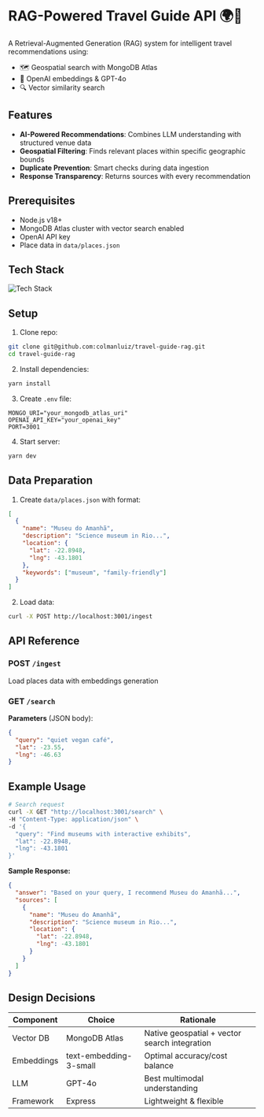 # RAG-Powered Travel Guide API 🌍🧠

A Retrieval-Augmented Generation (RAG) system for intelligent travel recommendations using:

- 🗺️ Geospatial search with MongoDB Atlas
- 🤖 OpenAI embeddings & GPT-4o
- 🔍 Vector similarity search

## Features

- **AI-Powered Recommendations**: Combines LLM understanding with structured venue data
- **Geospatial Filtering**: Finds relevant places within specific geographic bounds
- **Duplicate Prevention**: Smart checks during data ingestion
- **Response Transparency**: Returns sources with every recommendation

## Prerequisites

- Node.js v18+
- MongoDB Atlas cluster with vector search enabled
- OpenAI API key
- Place data in `data/places.json`

## Tech Stack

![Tech Stack](https://skillicons.dev/icons?i=nodejs,ts,mongodb,openai)

## Setup

1. Clone repo:

```bash
git clone git@github.com:colmanluiz/travel-guide-rag.git
cd travel-guide-rag
```

2. Install dependencies:

```bash
yarn install
```

3. Create `.env` file:

```env
MONGO_URI="your_mongodb_atlas_uri"
OPENAI_API_KEY="your_openai_key"
PORT=3001
```

4. Start server:

```bash
yarn dev
```

## Data Preparation

1. Create `data/places.json` with format:

```json
[
  {
    "name": "Museu do Amanhã",
    "description": "Science museum in Rio...",
    "location": {
      "lat": -22.8948,
      "lng": -43.1801
    },
    "keywords": ["museum", "family-friendly"]
  }
]
```

2. Load data:

```bash
curl -X POST http://localhost:3001/ingest
```

## API Reference

### POST `/ingest`

Load places data with embeddings generation

### GET `/search`

**Parameters** (JSON body):

```json
{
  "query": "quiet vegan café",
  "lat": -23.55,
  "lng": -46.63
}
```

## Example Usage

```bash
# Search request
curl -X GET "http://localhost:3001/search" \
-H "Content-Type: application/json" \
-d '{
  "query": "Find museums with interactive exhibits",
  "lat": -22.8948,
  "lng": -43.1801
}'
```

**Sample Response:**

```json
{
  "answer": "Based on your query, I recommend Museu do Amanhã...",
  "sources": [
    {
      "name": "Museu do Amanhã",
      "description": "Science museum in Rio...",
      "location": {
        "lat": -22.8948,
        "lng": -43.1801
      }
    }
  ]
}
```

## Design Decisions

| Component  | Choice                 | Rationale                                     |
| ---------- | ---------------------- | --------------------------------------------- |
| Vector DB  | MongoDB Atlas          | Native geospatial + vector search integration |
| Embeddings | text-embedding-3-small | Optimal accuracy/cost balance                 |
| LLM        | GPT-4o                 | Best multimodal understanding                 |
| Framework  | Express                | Lightweight & flexible                        |
